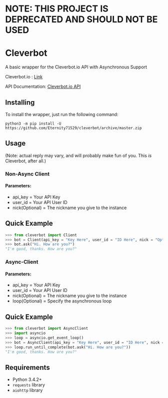 # **NOTE: THIS PROJECT IS DEPRECATED AND SHOULD NOT BE USED**

# Cleverbot
A basic wrapper for the Cleverbot.io API with Asynchronous Support

Cleverbot.io : [Link](https://cleverbot.io/)

API Documentation: [Cleverbot.io API](https://docs.cleverbot.io)

## Installing

To install the wrapper, just run the following command:

```
python3 -m pip install -U https://github.com/Eternity71529/cleverbot/archive/master.zip
```
## Usage
(Note: actual reply may vary, and will probably make fun of you. This *is* Cleverbot, after all.)
### Non-Async Client
 #### Parameters:
   - api_key = Your API Key
   - user_id = Your API User ID
   - nick(Optional) = The nickname you give to the instance
## Quick Example
```py
>>> from cleverbot import Client
>>> bot = Client(api_key = "Key Here", user_id = "ID Here", nick = "Optional")
>>> bot.ask("Hi. How are you?")
"I'm good, thanks. How are you?"
```
### Async-Client
 #### Parameters:
   - api_key = Your API Key
   - user_id = Your API User ID
   - nick(Optional) = The nickname you give to the instance
   - loop(Optional) = Specify the asynchronous loop
## Quick Example
```py
>>> from cleverbot import AsyncClient
>>> import asyncio
>>> loop = asyncio.get_event_loop()
>>> bot = AsyncClient(api_key = "Key Here", user_id = "ID Here", nick = "Optional", loop = loop)
>>> loop.run_until_complete(bot.ask("Hi. How are you?"))
"I'm good, thanks. How are you?"
```

## Requirements
 - Python 3.4.2+
 - `requests` library
 - `aiohttp` library

       
